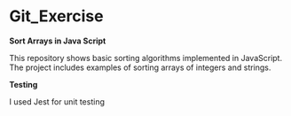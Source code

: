# Git_Exercise

**Sort Arrays in Java Script**

This repository shows basic sorting algorithms implemented in JavaScript. 
The project includes examples of sorting arrays of integers and strings. 

**Testing**

I used Jest for unit testing
